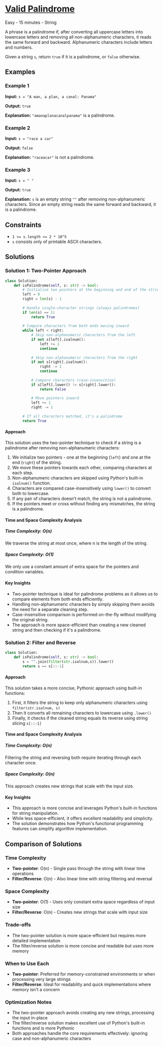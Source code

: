 # [Valid Palindrome](https://leetcode.com/problems/valid-palindrome)

Easy - 15 minutes - String

A phrase is a palindrome if, after converting all uppercase letters into lowercase letters and
removing all non-alphanumeric characters, it reads the same forward and backward.
Alphanumeric characters include letters and numbers.

Given a string `s`, return `true` if it is a palindrome, or `false` otherwise.

## Examples

### Example 1

**Input:** `s = "A man, a plan, a canal: Panama"`

**Output:** `true`

**Explanation:** `"amanaplanacanalpanama"` is a palindrome.

### Example 2

**Input:** `s = "race a car"`

**Output:** `false`

**Explanation:** `"raceacar"` is not a palindrome.

### Example 3

**Input:** `s = " "`

**Output:** `true`

**Explanation:** `s` is an empty string `""` after removing non-alphanumeric characters.
Since an empty string reads the same forward and backward, it is a palindrome.

## Constraints

- `1 <= s.length <= 2 * 10^5`
- `s` consists only of printable ASCII characters.

## Solutions

### Solution 1: Two-Pointer Approach

```python
class Solution:
    def isPalindrome(self, s: str) -> bool:
        # Initialize two pointers at the beginning and end of the string
        left = 0
        right = len(s) - 1
        
        # Handle single-character strings (always palindromes)
        if len(s) == 1:
            return True
            
        # Compare characters from both ends moving inward
        while left < right:
            # Skip non-alphanumeric characters from the left
            if not s[left].isalnum():
                left += 1
                continue
                
            # Skip non-alphanumeric characters from the right
            if not s[right].isalnum():
                right -= 1
                continue
                
            # Compare characters (case-insensitive)
            if s[left].lower() != s[right].lower():
                return False
                
            # Move pointers inward
            left += 1
            right -= 1
            
        # If all characters matched, it's a palindrome
        return True
```

#### Approach

This solution uses the two-pointer technique to check if a string is a palindrome after removing non-alphanumeric characters:

1. We initialize two pointers - one at the beginning (`left`) and one at the end (`right`) of the string.
2. We move these pointers towards each other, comparing characters at each step.
3. Non-alphanumeric characters are skipped using Python's built-in `isalnum()` function.
4. Characters are compared case-insensitively using `lower()` to convert both to lowercase.
5. If any pair of characters doesn't match, the string is not a palindrome.
6. If the pointers meet or cross without finding any mismatches, the string is a palindrome.

#### Time and Space Complexity Analysis

##### Time Complexity: O(n)

We traverse the string at most once, where n is the length of the string.

##### Space Complexity: O(1)

We only use a constant amount of extra space for the pointers and condition variables.

#### Key Insights

- Two-pointer technique is ideal for palindrome problems as it allows us to compare elements from both ends efficiently.
- Handling non-alphanumeric characters by simply skipping them avoids the need for a separate cleaning step.
- Case-insensitive comparison is performed on-the-fly without modifying the original string.
- The approach is more space-efficient than creating a new cleaned string and then checking if it's a palindrome.

### Solution 2: Filter and Reverse

```python
class Solution:
    def isPalindrome(self, s: str) -> bool:
        s = "".join(filter(str.isalnum,s)).lower()
        return s == s[::-1]
```

#### Approach

This solution takes a more concise, Pythonic approach using built-in functions:

1. First, it filters the string to keep only alphanumeric characters using `filter(str.isalnum, s)`
2. Then it converts all remaining characters to lowercase using `.lower()`
3. Finally, it checks if the cleaned string equals its reverse using string slicing `s[::-1]`

#### Time and Space Complexity Analysis

##### Time Complexity: O(n)

Filtering the string and reversing both require iterating through each character once.

##### Space Complexity: O(n)

This approach creates new strings that scale with the input size.

#### Key Insights

- This approach is more concise and leverages Python's built-in functions for string manipulation.
- While less space-efficient, it offers excellent readability and simplicity.
- The solution demonstrates how Python's functional programming features can simplify algorithm implementation.

## Comparison of Solutions

### Time Complexity

- **Two-pointer**: O(n) - Single pass through the string with linear time operations
- **Filter/Reverse**: O(n) - Also linear time with string filtering and reversal

### Space Complexity

- **Two-pointer**: O(1) - Uses only constant extra space regardless of input size
- **Filter/Reverse**: O(n) - Creates new strings that scale with input size

### Trade-offs

- The two-pointer solution is more space-efficient but requires more detailed implementation
- The filter/reverse solution is more concise and readable but uses more memory

### When to Use Each

- **Two-pointer**: Preferred for memory-constrained environments or when processing very large strings
- **Filter/Reverse**: Ideal for readability and quick implementations where memory isn't a concern

### Optimization Notes

- The two-pointer approach avoids creating any new strings, processing the input in-place
- The filter/reverse solution makes excellent use of Python's built-in functions and is more Pythonic
- Both approaches handle the core requirements effectively: ignoring case and non-alphanumeric characters

